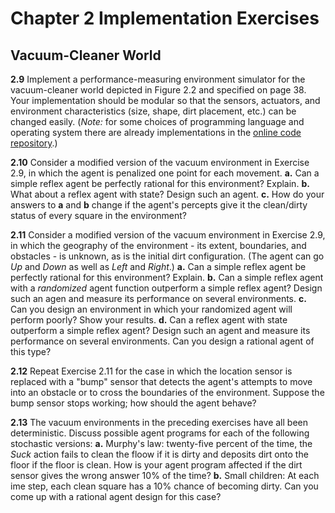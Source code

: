 # Chapter 2 Implementation Exercises

## Vacuum-Cleaner World

__2.9__ Implement a performance-measuring environment simulator for the vacuum-cleaner world depicted in Figure 2.2 and specified on page 38. Your implementation should be modular so that the sensors, actuators, and environment characteristics (size, shape, dirt placement, etc.) can be changed easily. (_Note:_ for some choices of programming language and operating system there are already implementations in the [online code repository](http://aima.cs.berkeley.edu/code.html).)

__2.10__ Consider a modified version of the vacuum environment in Exercise 2.9, in which the agent is penalized one point for each movement.
__a.__ Can a simple reflex agent be perfectly rational for this environment? Explain.
__b.__ What about a reflex agent with state? Design such an agent.
__c.__ How do your answers to __a__ and __b__ change if the agent's percepts give it the clean/dirty status of every square in the environment?

__2.11__ Consider a modified version of the vacuum environment in Exercise 2.9, in which the geography of the environment - its extent, boundaries, and obstacles - is unknown, as is the initial dirt configuration. (The agent can go _Up_ and _Down_ as well as _Left_ and _Right_.)
__a.__ Can a simple reflex agent be perfectly rational for this environment? Explain.
__b.__ Can a simple reflex agent with a _randomized_ agent function outperform a simple reflex agent? Design such an agen and measure its performance on several environments.
__c.__ Can you design an environment in which your randomized agent will perform poorly? Show your results.
__d.__ Can a reflex agent with state outperform a simple reflex agent? Design such an agent and measure its performance on several environments. Can you design a rational agent of this type?

__2.12__ Repeat Exercise 2.11 for the case in which the location sensor is replaced with a "bump" sensor that detects the agent's attempts to move into an obstacle or to cross the boundaries of the environment. Suppose the bump sensor stops working; how should the agent behave?

__2.13__ The vacuum environments in the preceding exercises have all been deterministic. Discuss possible agent programs for each of the following stochastic versions:
__a.__ Murphy's law: twenty-five percent of the time, the _Suck_ action fails to clean the floow if it is dirty and deposits dirt onto the floor if the floor is clean. How is your agent program affected if the dirt sensor gives the wrong answer 10% of the time?
__b.__ Small children: At each ime step, each clean square has a 10% chance of becoming dirty. Can you come up with a rational agent design for this case?